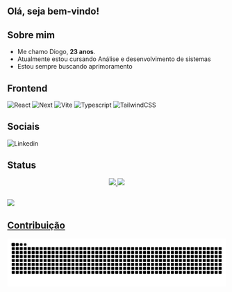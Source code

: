## Olá, seja bem-vindo!

## Sobre mim

- Me chamo Diogo, **23 anos**.
- Atualmente estou cursando Análise e desenvolvimento de sistemas
- Estou sempre buscando aprimoramento

## Frontend
![React](https://img.shields.io/badge/React-gray?style=flat-square&logo=react)
![Next](https://img.shields.io/badge/Next-gray?style=flat-square&logo=next.js)
![Vite](https://img.shields.io/badge/Vite-gray?style=flat-square&logo=Vite&logoColor=yellow)
![Typescript](https://img.shields.io/badge/Typescript-gray?style=flat-square&logo=typescript)
![TailwindCSS](https://img.shields.io/badge/Tailwind-gray?style=flat-square&logo=tailwind%20css)

## Sociais

![Linkedin](https://img.shields.io/badge/Linkedin-gray?style=flat-square&logo=linkedin&logoColor=blue&link=https%3A%2F%2Fwww.linkedin.com%2Fin%2Fdiogo-souza-alves%2F)

##

## Status

<div align="center">
  <a href="https://github.com/cheeviz">
  <img width="49%" src="https://github-readme-stats.vercel.app/api?username=cheeviz&show_icons=true&theme=dark&include_all_commits=true&count_private=true"/>
  <img width="32.5%" src="https://github-readme-stats.vercel.app/api/top-langs/?username=cheeviz&layout=compact&langs_count=7&theme=dark"/>
</div>

##

![](https://github-profile-trophy.vercel.app/?username=cheeviz&theme=radical&no-frame=false&no-bg=true&margin-w=4)

## Contribuição

<picture>
  <source media="(prefers-color-scheme: dark)" srcset="https://raw.githubusercontent.com/cheeviz/cheeviz/output/github-contribution-grid-snake-dark.svg">
  <source media="(prefers-color-scheme: light)" srcset="https://raw.githubusercontent.com/cheeviz/cheeviz/output/github-contribution-grid-snake.svg">
  <img alt="github contribution grid snake animation" src="https://raw.githubusercontent.com/cheeviz/cheeviz/output/github-contribution-grid-snake.svg">
</picture>
 </div>
